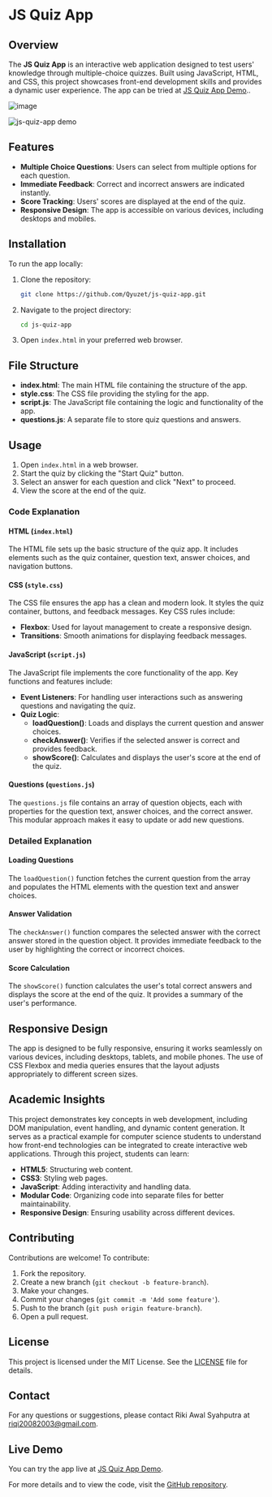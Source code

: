 # JS Quiz App

## Overview

The **JS Quiz App** is an interactive web application designed to test users' knowledge through multiple-choice quizzes. Built using JavaScript, HTML, and CSS, this project showcases front-end development skills and provides a dynamic user experience. The app can be tried at [JS Quiz App Demo](https://qyuzet.github.io/js-quiz-app/)..

![image](https://github.com/Qyuzet/js-quiz-app/assets/93258081/57ded999-cabf-4516-9763-277389c256ca)

![js-quiz-app demo](https://github.com/Qyuzet/js-quiz-app/assets/93258081/2362db0d-e014-43b5-adbe-f84bb28aab3a)


## Features

- **Multiple Choice Questions**: Users can select from multiple options for each question.
- **Immediate Feedback**: Correct and incorrect answers are indicated instantly.
- **Score Tracking**: Users' scores are displayed at the end of the quiz.
- **Responsive Design**: The app is accessible on various devices, including desktops and mobiles.

## Installation

To run the app locally:

1. Clone the repository:
    ```bash
    git clone https://github.com/Qyuzet/js-quiz-app.git
    ```
2. Navigate to the project directory:
    ```bash
    cd js-quiz-app
    ```
3. Open `index.html` in your preferred web browser.

## File Structure

- **index.html**: The main HTML file containing the structure of the app.
- **style.css**: The CSS file providing the styling for the app.
- **script.js**: The JavaScript file containing the logic and functionality of the app.
- **questions.js**: A separate file to store quiz questions and answers.

## Usage

1. Open `index.html` in a web browser.
2. Start the quiz by clicking the "Start Quiz" button.
3. Select an answer for each question and click "Next" to proceed.
4. View the score at the end of the quiz.

### Code Explanation

#### HTML (`index.html`)

The HTML file sets up the basic structure of the quiz app. It includes elements such as the quiz container, question text, answer choices, and navigation buttons.

#### CSS (`style.css`)

The CSS file ensures the app has a clean and modern look. It styles the quiz container, buttons, and feedback messages. Key CSS rules include:

- **Flexbox**: Used for layout management to create a responsive design.
- **Transitions**: Smooth animations for displaying feedback messages.

#### JavaScript (`script.js`)

The JavaScript file implements the core functionality of the app. Key functions and features include:

- **Event Listeners**: For handling user interactions such as answering questions and navigating the quiz.
- **Quiz Logic**:
  - **loadQuestion()**: Loads and displays the current question and answer choices.
  - **checkAnswer()**: Verifies if the selected answer is correct and provides feedback.
  - **showScore()**: Calculates and displays the user's score at the end of the quiz.

#### Questions (`questions.js`)

The `questions.js` file contains an array of question objects, each with properties for the question text, answer choices, and the correct answer. This modular approach makes it easy to update or add new questions.

### Detailed Explanation

#### Loading Questions
The `loadQuestion()` function fetches the current question from the array and populates the HTML elements with the question text and answer choices.

#### Answer Validation
The `checkAnswer()` function compares the selected answer with the correct answer stored in the question object. It provides immediate feedback to the user by highlighting the correct or incorrect choices.

#### Score Calculation
The `showScore()` function calculates the user's total correct answers and displays the score at the end of the quiz. It provides a summary of the user's performance.

## Responsive Design

The app is designed to be fully responsive, ensuring it works seamlessly on various devices, including desktops, tablets, and mobile phones. The use of CSS Flexbox and media queries ensures that the layout adjusts appropriately to different screen sizes.

## Academic Insights

This project demonstrates key concepts in web development, including DOM manipulation, event handling, and dynamic content generation. It serves as a practical example for computer science students to understand how front-end technologies can be integrated to create interactive web applications. Through this project, students can learn:

- **HTML5**: Structuring web content.
- **CSS3**: Styling web pages.
- **JavaScript**: Adding interactivity and handling data.
- **Modular Code**: Organizing code into separate files for better maintainability.
- **Responsive Design**: Ensuring usability across different devices.

## Contributing

Contributions are welcome! To contribute:

1. Fork the repository.
2. Create a new branch (`git checkout -b feature-branch`).
3. Make your changes.
4. Commit your changes (`git commit -m 'Add some feature'`).
5. Push to the branch (`git push origin feature-branch`).
6. Open a pull request.

## License

This project is licensed under the MIT License. See the [LICENSE](https://github.com/Qyuzet/js-quiz-app/blob/main/LICENSE) file for details.

## Contact

For any questions or suggestions, please contact Riki Awal Syahputra at [riqi20082003@gmail.com](mailto:riqi20082003@gmail.com).

## Live Demo

You can try the app live at [JS Quiz App Demo](https://qyuzet.github.io/js-quiz-app/).

For more details and to view the code, visit the [GitHub repository](https://github.com/Qyuzet/js-quiz-app).
